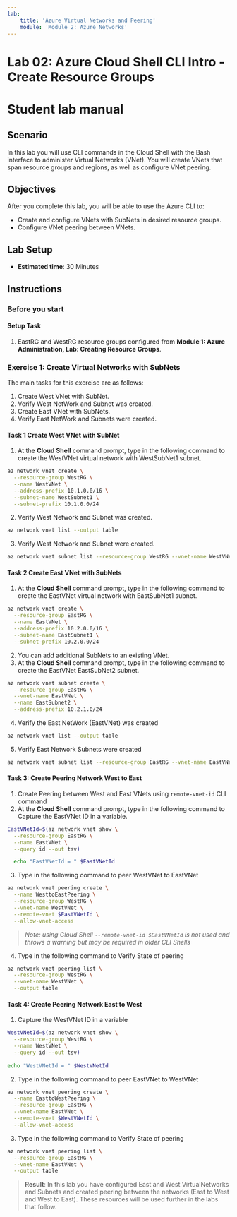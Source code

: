 ```yaml
---
lab:
    title: 'Azure Virtual Networks and Peering'
    module: 'Module 2: Azure Networks'
---
```

    
# Lab 02: Azure Cloud Shell CLI Intro - Create Resource Groups

# Student lab manual

## Scenario

In this lab you will use CLI commands in the Cloud Shell with the Bash interface to administer Virtual Networks (VNet). You will create VNets that span resource groups and regions, as well as configure VNet peering.

## Objectives

After you complete this lab, you will be able to use the Azure CLI to:

* Create and configure VNets with SubNets in desired resource groups.
* Configure VNet peering between VNets.

## Lab Setup

* **Estimated time**: 30 Minutes

## Instructions

### Before you start

#### Setup Task

1. EastRG and WestRG resource groups configured from **Module 1: Azure Administration, Lab: Creating Resource Groups**.

### Exercise 1: Create Virtual Networks with SubNets

The main tasks for this exercise are as follows:

1. Create West VNet with SubNet.
1. Verify West NetWork and Subnet was created.
1. Create East VNet with SubNets.
1. Verify East NetWork and Subnets were created.

#### Task 1 Create West VNet with SubNet

1. At the **Cloud Shell** command prompt, type in the following command to create the WestVNet virtual network with WestSubNet1 subnet.

```bash
az network vnet create \
  --resource-group WestRG \
  --name WestVNet \
  --address-prefix 10.1.0.0/16 \
  --subnet-name WestSubnet1 \
  --subnet-prefix 10.1.0.0/24
```

2. Verify West Network and Subnet was created.

```bash
az network vnet list --output table
```

3. Verify West Network and Subnet were created.

```bash
az network vnet subnet list --resource-group WestRG --vnet-name WestVNet --output table
```

#### Task 2 Create East VNet with SubNets

1. At the **Cloud Shell** command prompt, type in the following command to create the EastVNet virtual network with EastSubNet1 subnet.

```bash
az network vnet create \
  --resource-group EastRG \
  --name EastVNet \
  --address-prefix 10.2.0.0/16 \
  --subnet-name EastSubnet1 \
  --subnet-prefix 10.2.0.0/24
```

2. You can add additional SubNets to an existing VNet.
3. At the **Cloud Shell** command prompt, type in the following command to create the EastVNet EastSubNet2 subnet.

```bash
az network vnet subnet create \
  --resource-group EastRG \
  --vnet-name EastVNet \
  --name EastSubnet2 \
  --address-prefix 10.2.1.0/24
```

4. Verify the East NetWork (EastVNet) was created

```bash
az network vnet list --output table
```

5. Verify East Network Subnets were created

```bash
az network vnet subnet list --resource-group EastRG --vnet-name EastVNet --output table
```

#### Task 3: Create Peering Network West to East

1. Create Peering between West and East VNets using `remote-vnet-id` CLI command
1. At the **Cloud Shell** command prompt, type in the following command to Capture the EastVNet ID in a variable.

```bash
EastVNetId=$(az network vnet show \
  --resource-group EastRG \
  --name EastVNet \
  --query id --out tsv)

  echo "EastVNetId = " $EastVNetId
```

3. Type in the following command to peer WestVNet to EastVNet

```bash
az network vnet peering create \
  --name WesttoEastPeering \
  --resource-group WestRG \
  --vnet-name WestVNet \
  --remote-vnet $EastVNetId \
  --allow-vnet-access
```

> *Note: using Cloud Shell `--remote-vnet-id $EastVNetId` is not used and throws a warning but may be required in older CLI Shells*

4. Type in the following command to Verify State of peering

```bash
az network vnet peering list \
  --resource-group WestRG \
  --vnet-name WestVNet \
  --output table
  ```

#### Task 4: Create Peering Network East to West

1. Capture the WestVNet ID in a variable

```bash
WestVNetId=$(az network vnet show \
  --resource-group WestRG \
  --name WestVNet \
  --query id --out tsv)
  
echo "WestVNetId = " $WestVNetId
```

2. Type in the following command to peer EastVNet to WestVNet

```bash
az network vnet peering create \
  --name EasttoWestPeering \
  --resource-group EastRG \
  --vnet-name EastVNet \
  --remote-vnet $WestVNetId \
  --allow-vnet-access
```

3. Type in the following command to Verify State of peering

```bash
az network vnet peering list \
  --resource-group EastRG \
  --vnet-name EastVNet \
  --output table
  ```

> **Result**: In this lab you have configured East and West VirtualNetworks and Subnets and created peering between the networks (East to West and West to East). These resources will be used further in the labs that follow.

